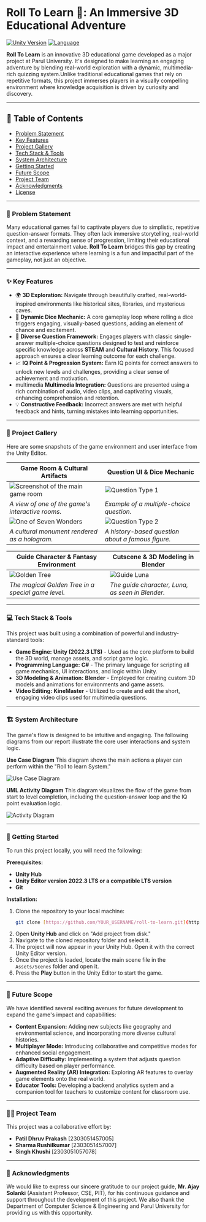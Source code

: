 # Roll To Learn 🎲: An Immersive 3D Educational Adventure

[![Unity Version](https://img.shields.io/badge/Unity-2022.3%20LTS-blueviolet.svg)](https://unity.com/)
[![Language](https://img.shields.io/badge/C%23-Powered-blue.svg)](https://docs.microsoft.com/en-us/dotnet/csharp/)

**Roll To Learn** is an innovative 3D educational game developed as a major project at Parul University. It's designed to make learning an engaging adventure by blending real-world exploration with a dynamic, multimedia-rich quizzing system.Unlike traditional educational games that rely on repetitive formats, this project immerses players in a visually compelling environment where knowledge acquisition is driven by curiosity and discovery.

---

## 📜 Table of Contents

* [Problem Statement](#-problem-statement)
* [Key Features](#-key-features)
* [Project Gallery](#-project-gallery)
* [Tech Stack & Tools](#-tech-stack--tools)
* [System Architecture](#-system-architecture)
* [Getting Started](#-getting-started)
* [Future Scope](#-future-scope)
* [Project Team](#-project-team)
* [Acknowledgments](#-acknowledgments)
* [License](#-license)

---

### 🎯 Problem Statement

Many educational games fail to captivate players due to simplistic, repetitive question-answer formats. They often lack immersive storytelling, real-world context, and a rewarding sense of progression, limiting their educational impact and entertainment value. **Roll To Learn** bridges this gap by creating an interactive experience where learning is a fun and impactful part of the gameplay, not just an objective.

---

### ✨ Key Features

* 🌍 **3D Exploration:** Navigate through beautifully crafted, real-world-inspired environments like historical sites, libraries, and mysterious caves.
* 🎲 **Dynamic Dice Mechanic:** A core gameplay loop where rolling a dice triggers engaging, visually-based questions, adding an element of chance and excitement.
* 🧠 **Diverse Question Framework:** Engages players with classic single-answer multiple-choice questions designed to test and reinforce specific knowledge across **STEAM** and **Cultural History**. This focused approach ensures a clear learning outcome for each challenge.
* 📈 **IQ Point & Progression System:** Earn IQ points for correct answers to unlock new levels and challenges, providing a clear sense of achievement and motivation.
* multimedia **Multimedia Integration:** Questions are presented using a rich combination of audio, video clips, and captivating visuals, enhancing comprehension and retention.
* 💡 **Constructive Feedback:** Incorrect answers are met with helpful feedback and hints, turning mistakes into learning opportunities.

---

### 📸 Project Gallery

Here are some snapshots of the game environment and user interface from the Unity Editor.

| Game Room & Cultural Artifacts                               | Question UI & Dice Mechanic                             |
| ------------------------------------------------------------ | ------------------------------------------------------- |
| ![Screenshot of the main game room](Screenshots/room.jpg) | ![Question Type 1](Screenshots/dice2.jpg) |
| *A view of one of the game's interactive rooms.*  | *Example of a multiple-choice question.*  |
| ![One of Seven Wonders](Screenshots/ram-janmabhoomi-mandir.jpg) | ![Question Type 2](Screenshots/dice.jpg) |
| *A cultural monument rendered as a hologram.*  | *A history-based question about a famous figure.*  |

| Guide Character & Fantasy Environment                        | Cutscene & 3D Modeling in Blender                     |
| ------------------------------------------------------------ | ----------------------------------------------------- |
| ![Golden Tree](Screenshots/elder-tree.jpg) | ![Guide Luna](Screenshots/luna.jpg) |
| *The magical Golden Tree in a special game level.*  | *The guide character, Luna, as seen in Blender.*  |


---

### 💻 Tech Stack & Tools

This project was built using a combination of powerful and industry-standard tools:

* **Game Engine:** **Unity (2022.3 LTS)** - Used as the core platform to build the 3D world, manage assets, and script game logic.
* **Programming Language:** **C#** - The primary language for scripting all game mechanics, UI interactions, and logic within Unity.
* **3D Modeling & Animation:** **Blender** - Employed for creating custom 3D models and animations for environments and game assets.
* **Video Editing:** **KineMaster** - Utilized to create and edit the short, engaging video clips used for multimedia questions.

---

### 🏗️ System Architecture

The game's flow is designed to be intuitive and engaging. The following diagrams from our report illustrate the core user interactions and system logic.

**Use Case Diagram**
This diagram shows the main actions a player can perform within the "Roll to learn System."

![Use Case Diagram](Screenshots/UML-State-case-daigram.jpg)

**UML Activity Diagram**
This diagram visualizes the flow of the game from start to level completion, including the question-answer loop and the IQ point evaluation logic.

![Activity Diagram](Screenshots/Activity_Daigram.jpg)

---

### 🚀 Getting Started

To run this project locally, you will need the following:

**Prerequisites:**
* **Unity Hub** 
* **Unity Editor version 2022.3 LTS or a compatible LTS version** 
* **Git**

**Installation:**

1.  Clone the repository to your local machine:
    ```sh
    git clone [https://github.com/YOUR_USERNAME/roll-to-learn.git](https://github.com/YOUR_USERNAME/roll-to-learn.git)
    ```
2.  Open **Unity Hub** and click on "Add project from disk."
3.  Navigate to the cloned repository folder and select it.
4.  The project will now appear in your Unity Hub. Open it with the correct Unity Editor version.
5.  Once the project is loaded, locate the main scene file in the `Assets/Scenes` folder and open it.
6.  Press the **Play** button in the Unity Editor to start the game.

---

### 🔭 Future Scope

We have identified several exciting avenues for future development to expand the game's impact and capabilities:

* **Content Expansion:** Adding new subjects like geography and environmental science, and incorporating more diverse cultural histories.
* **Multiplayer Mode:** Introducing collaborative and competitive modes for enhanced social engagement.
* **Adaptive Difficulty:** Implementing a system that adjusts question difficulty based on player performance.
* **Augmented Reality (AR) Integration:** Exploring AR features to overlay game elements onto the real world.
* **Educator Tools:** Developing a backend analytics system and a companion tool for teachers to customize content for classroom use.

---

### 🧑‍💻 Project Team

This project was a collaborative effort by:

* **Patil Dhruv Prakash** [2303051457005] 
* **Sharma Rushilkumar** [2303051457007] 
* **Singh Khushi** [2303051057078] 

---

### 🙏 Acknowledgments

We would like to express our sincere gratitude to our project guide, **Mr. Ajay Solanki** (Assistant Professor, CSE, PIT), for his continuous guidance and support throughout the development of this project. We also thank the Department of Computer Science & Engineering and Parul University for providing us with this opportunity.
